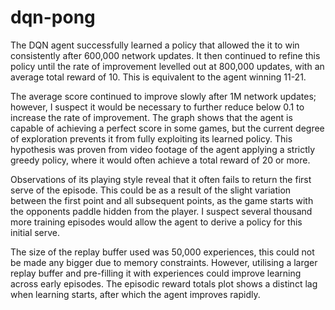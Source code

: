 # dqn-pong
The DQN agent successfully learned a policy that allowed the it to win consistently after 600,000 network updates. It then continued to refine this policy until the rate of improvement levelled out at 800,000 updates, with an average total reward of 10. This is equivalent to the agent winning 11-21.

The average score continued to improve slowly after 1M network updates; however, I suspect it would be necessary to further reduce below 0.1 to increase the rate of improvement. The graph shows that the agent is capable of achieving a perfect score in some games, but the current degree of exploration prevents it from fully exploiting its learned policy. This hypothesis was proven from video footage of the agent applying a strictly greedy policy, where it would often achieve a total reward of 20 or more.

Observations of its playing style reveal that it often fails to return the first serve of the episode. This could be as a result of the slight variation between the first point and all subsequent points, as the game starts with the opponents paddle hidden from the player. I suspect several thousand more training episodes would allow the agent to derive a policy for this initial serve.

The size of the replay buffer used was 50,000 experiences, this could not be made any bigger due to memory constraints. However, utilising a larger replay buffer and pre-filling it with experiences could improve learning across early episodes. The episodic reward totals plot shows a distinct lag when learning starts, after which the agent improves rapidly.
